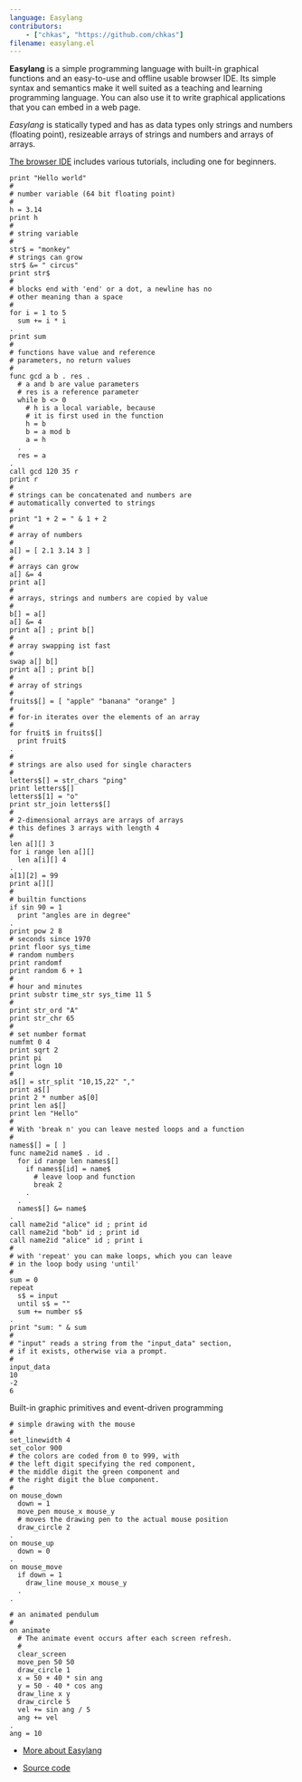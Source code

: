 ```yaml
---
language: Easylang
contributors:
    - ["chkas", "https://github.com/chkas"]
filename: easylang.el
---
```


**Easylang** is a simple programming language with built-in graphical functions and an easy-to-use and offline usable browser IDE. Its simple syntax and semantics make it well suited as a teaching and learning programming language. You can also use it to write graphical applications that you can embed in a web page.

*Easylang* is statically typed and has as data types only strings and numbers (floating point), resizeable arrays of strings and numbers and arrays of arrays.

[The browser IDE](https://easylang.online/ide/) includes various tutorials, including one for beginners.

```
print "Hello world"
#
# number variable (64 bit floating point)
#
h = 3.14
print h
#
# string variable
#
str$ = "monkey"
# strings can grow
str$ &= " circus"
print str$
#
# blocks end with 'end' or a dot, a newline has no
# other meaning than a space
#
for i = 1 to 5
  sum += i * i
.
print sum
#
# functions have value and reference
# parameters, no return values
#
func gcd a b . res .
  # a and b are value parameters
  # res is a reference parameter
  while b <> 0
    # h is a local variable, because
    # it is first used in the function
    h = b
    b = a mod b
    a = h
  .
  res = a
.
call gcd 120 35 r
print r
#
# strings can be concatenated and numbers are
# automatically converted to strings
#
print "1 + 2 = " & 1 + 2
#
# array of numbers
#
a[] = [ 2.1 3.14 3 ]
#
# arrays can grow
a[] &= 4
print a[]
#
# arrays, strings and numbers are copied by value
#
b[] = a[]
a[] &= 4
print a[] ; print b[]
#
# array swapping ist fast
#
swap a[] b[]
print a[] ; print b[]
#
# array of strings
#
fruits$[] = [ "apple" "banana" "orange" ]
#
# for-in iterates over the elements of an array
#
for fruit$ in fruits$[]
  print fruit$
.
#
# strings are also used for single characters
#
letters$[] = str_chars "ping"
print letters$[]
letters$[1] = "o"
print str_join letters$[]
#
# 2-dimensional arrays are arrays of arrays
# this defines 3 arrays with length 4
#
len a[][] 3
for i range len a[][]
  len a[i][] 4
.
a[1][2] = 99
print a[][]
#
# builtin functions
if sin 90 = 1
  print "angles are in degree"
.
print pow 2 8
# seconds since 1970
print floor sys_time
# random numbers
print randomf
print random 6 + 1
#
# hour and minutes
print substr time_str sys_time 11 5
#
print str_ord "A"
print str_chr 65
#
# set number format
numfmt 0 4
print sqrt 2
print pi
print logn 10
#
a$[] = str_split "10,15,22" ","
print a$[]
print 2 * number a$[0]
print len a$[]
print len "Hello"
#
# With 'break n' you can leave nested loops and a function
#
names$[] = [ ]
func name2id name$ . id .
  for id range len names$[]
    if names$[id] = name$
      # leave loop and function
      break 2
    .
  .
  names$[] &= name$
.
call name2id "alice" id ; print id
call name2id "bob" id ; print id
call name2id "alice" id ; print i
#
# with 'repeat' you can make loops, which you can leave
# in the loop body using 'until'
#
sum = 0
repeat
  s$ = input
  until s$ = ""
  sum += number s$
.
print "sum: " & sum
#
# "input" reads a string from the "input_data" section,
# if it exists, otherwise via a prompt.
#
input_data
10
-2
6
```

Built-in graphic primitives and event-driven programming

```
# simple drawing with the mouse
#
set_linewidth 4
set_color 900
# the colors are coded from 0 to 999, with
# the left digit specifying the red component,
# the middle digit the green component and
# the right digit the blue component.
#
on mouse_down
  down = 1
  move_pen mouse_x mouse_y
  # moves the drawing pen to the actual mouse position
  draw_circle 2
.
on mouse_up
  down = 0
.
on mouse_move
  if down = 1
    draw_line mouse_x mouse_y
  .
.
```

```
# an animated pendulum
#
on animate
  # The animate event occurs after each screen refresh.
  #
  clear_screen
  move_pen 50 50
  draw_circle 1
  x = 50 + 40 * sin ang
  y = 50 - 40 * cos ang
  draw_line x y
  draw_circle 5
  vel += sin ang / 5
  ang += vel
.
ang = 10
```

* [More about Easylang](https://easylang.online/)

* [Source code](https://github.com/chkas/easylang)

